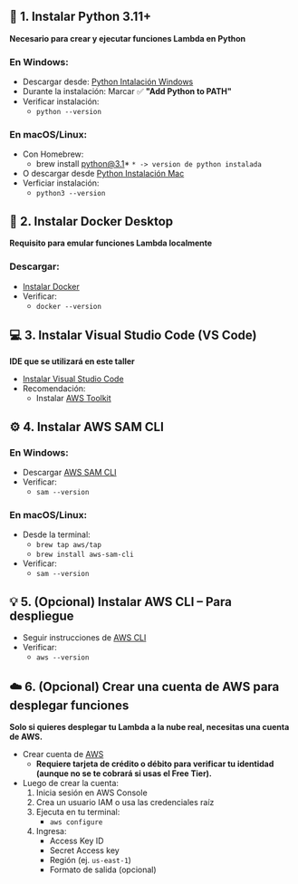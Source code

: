 ## 🧰 1. Instalar Python 3.11+
**Necesario para crear y ejecutar funciones Lambda en Python**

### En Windows:
- Descargar desde: [Python Intalación Windows](https://www.python.org/downloads/windows/)
- Durante la instalación: Marcar ✅ **"Add Python to PATH"**
- Verificar instalación:
    - ```python --version```


### En macOS/Linux:
- Con Homebrew:
    - brew install python@3.1* ```* -> version de python instalada```
- O descargar desde [Python Instalación Mac](https://www.python.org/downloads/mac-osx/)
- Verficiar instalación:
    - ```python3 --version```


## 🐳 2. Instalar Docker Desktop
**Requisito para emular funciones Lambda localmente**

### Descargar:
- [Instalar Docker](https://www.docker.com/products/docker-desktop)
- Verificar: 
    - ```docker --version```


## 💻 3. Instalar Visual Studio Code (VS Code)
**IDE que se utilizará en este taller**
- [Instalar Visual Studio Code](https://code.visualstudio.com/)
- Recomendación: 
    - Instalar [AWS Toolkit](https://marketplace.visualstudio.com/items?itemName=AmazonWebServices.aws-toolkit-vscode)

## ⚙️ 4. Instalar AWS SAM CLI
### En Windows: 
- Descargar [AWS SAM CLI](https://docs.aws.amazon.com/serverless-application-model/latest/developerguide/install-sam-cli.html)
- Verificar: 
    - ```sam --version```

### En macOS/Linux:
- Desde la terminal: 
    - ```brew tap aws/tap```
    - ```brew install aws-sam-cli```
- Verificar:
    - ```sam --version```

## 💡 5. (Opcional) Instalar AWS CLI – Para despliegue
- Seguir instrucciones de [AWS CLI](https://docs.aws.amazon.com/cli/latest/userguide/install-cliv2.html)
- Verificar: 
    - ```aws --version```

## ☁️ 6. (Opcional) Crear una cuenta de AWS para desplegar funciones
**Solo si quieres desplegar tu Lambda a la nube real, necesitas una cuenta de AWS.**
- Crear cuenta de [AWS](https://aws.amazon.com/es/free)
    - **Requiere tarjeta de crédito o débito para verificar tu identidad (aunque no se te cobrará si usas el Free Tier).**
- Luego de crear la cuenta: 
    1. Inicia sesión en AWS Console
    2. Crea un usuario IAM o usa las credenciales raíz
    3. Ejecuta en tu terminal:
        - ```aws configure```
    4. Ingresa:
        - Access Key ID
        - Secret Access key
        - Región (ej. ```us-east-1```)
        - Formato de salida (opcional)
